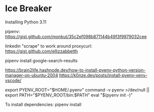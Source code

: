 # Ice Breaker

Installing Python 3.11

pipenv:
https://gist.github.com/monkut/35c2ef098b871144b49f3f9979032cee

linkedin "scrape" to work around proxycurl: https://gist.github.com/ellizzabbetth

pipenv install google-search-results

https://brain2life.hashnode.dev/how-to-install-pyenv-python-version-manager-on-ubuntu-2004
https://k0nze.dev/posts/install-pyenv-venv-vscode/

export PYENV_ROOT="$HOME/.pyenv"
command -v pyenv >/dev/null || export PATH="$PYENV_ROOT/bin:$PATH"
eval "$(pyenv init -)"

To install dependencies:  pipenv install